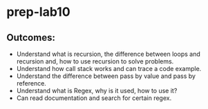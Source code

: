 # prep-lab10

## Outcomes:
- Understand what is recursion, the difference between loops and recursion and, how to use recursion to solve problems.
- Understand how call stack works and can trace a code example.
- Understand the difference between pass by value and pass by reference.
- Understand what is Regex, why is it used, how to use it?
- Can read documentation and search for certain regex.